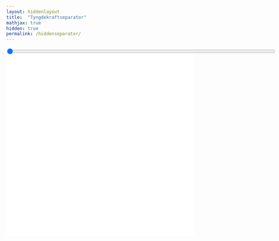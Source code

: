 ```yaml
---
layout: hiddenlayout
title:  "Tyngdekraftseparator"
mathjax: true
hidden: true
permalink: /hiddenseparator/
---
```


<div style="background-color: #FFFFFF; height: 505px" >
    <script src="https://cdnjs.cloudflare.com/ajax/libs/p5.js/1.1.9/p5.js"></script>
    <script src="https://cdnjs.cloudflare.com/ajax/libs/p5.js/1.1.9/addons/p5.sound.min.js"></script>
    <script src="/assets/p5js/tyngdekraftseparator/partikkel.js"></script> 
    <script src="/assets/p5js/tyngdekraftseparator/sketch.js"></script> 
    <div id="canvasForHTML"></div>
    <div class="slidecontainer" style="justify-content:left">
  <input type="range" min="1"  max="4" step ="0.001" value="1" class="slider" id="myRange"  style= "width: 720px">
</div>
<script src="/assets/p5js/tyngdekraftseparator/slider.js"></script> 
</div>



